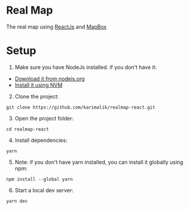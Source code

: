 # Real Map

The  real map using [ReactJs](https://react.dev/) and [MapBox](https://mapbox.com/)


# Setup

1. Make sure you have NodeJs installed. if you don't have it:

- [Download it from nodejs.org](https://nodejs.org)
- [Install it using NVM](https://github.com/nvm-sh/nvm)

2. Clone the project:

```
git clone https://github.com/karimalik/realmap-react.git
```

3. Open the project folder:

```
cd realmap-react
```

4. Install dependencies:

```
yarn
```

5. Note: if you don't have yarn installed, you can install it globally using npm:

```
npm install --global yarn 
```

6. Start a local dev server:

```
yarn dev


